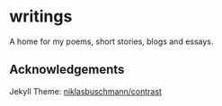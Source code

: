 # writings

A home for my poems, short stories, blogs and essays.

## Acknowledgements

Jekyll Theme: [niklasbuschmann/contrast](https://github.com/niklasbuschmann/contrast)